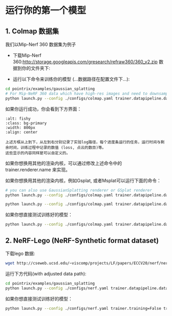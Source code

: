 # 运行你的第一个模型

## 1. Colmap 数据集
我们以Mip-Nerf 360 数据集为例子
- 下载Mip-Nerf 360:http://storage.googleapis.com/gresearch/refraw360/360_v2.zip 数据到你的文件夹下:

- 运行以下命令来训练你的模型 (...数据路径在配置文件下...):

```bash
cd pointrix/examples/gaussian_splatting
# For Mip-NeRF 360 data which have high-res images and need to downsample.
python launch.py --config ./configs/colmap.yaml trainer.datapipeline.dataset.data_path=your_data_path trainer.datapipeline.dataset.scale=0.25 trainer.output_path=your_log_path
```

如果你运行成功，你会看到下方界面：

```{image} ../../images/run.png
:alt: fishy
:class: bg-primary
:width: 800px
:align: center
```
```{note}
上述方框从上到下，从左到右分别记录了实验log路径，每个进度条运行的任务，运行时间与剩余时间，训练过程中记录的数值 (loss, 点云的数目)等。
这些显示的内容同样是可以自定义的。
```

如果你想换用其他的渲染内核，可以通过修改上述命令中的trainer.renderer.name 来实现。


如果你想换用其他的渲染内核，例如Gsplat, 或者Msplat可以运行下面的命令：

```bash
# you can also use GaussianSplatting renderer or GSplat renderer
python launch.py --config ./configs/colmap.yaml trainer.datapipeline.dataset.data_path=your_data_path trainer.datapipeline.dataset.scale=0.25 trainer.output_path=your_log_path trainer.model.renderer.name=GaussianSplattingRender

python launch.py --config ./configs/colmap.yaml trainer.datapipeline.dataset.data_path=your_data_path trainer.datapipeline.dataset.scale=0.25 trainer.output_path=your_log_path trainer.conrtroler.normalize_grad=True trainer.model.renderer.name=GsplatRender
```


如果你想直接测试训练好的模型：

```bash
python launch.py --config ./configs/colmap.yaml trainer.datapipeline.dataset.data_path=your_data_path trainer.datapipeline.dataset.scale=0.25 trainer.output_path=your_log_path trainer.training=False trainer.test_model_path=your_model_path
```

## 2. NeRF-Lego (NeRF-Synthetic format dataset)
下载lego 数据:

```bash
wget http://cseweb.ucsd.edu/~viscomp/projects/LF/papers/ECCV20/nerf/nerf_example_data.zip
```

运行下方代码(with adjusted data path):

```bash
cd pointrix/examples/gaussian_splatting
python launch.py --config ./configs/nerf.yaml trainer.datapipeline.dataset.data_path=your_data_path trainer.output_path=your_log_path
```

如果你想直接测试训练好的模型：

```bash
python launch.py --config ./configs/nerf.yaml trainer.training=False trainer.datapipeline.dataset.data_path=your_data_path trainer.test_model_path=your_model_path
```